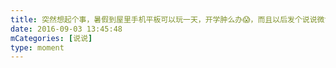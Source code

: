 ```yaml
---
title: 突然想起个事，暑假到屋里手机平板可以玩一天，开学肿么办😱，而且以后发个说说微博都不能打常德话哒😱
date: 2016-09-03 13:45:48
mCategories: [说说]
type: moment
---
```


<div id="pics-20160903134548"></div>

<script src="/lib/moment/pics.js"></script>
<script>
var data = [
    {"link": "2016-09-03_000000.jpeg", "type": "shuoshuo"}
];
picsRender(data, "pics-20160903134548");
</script>
